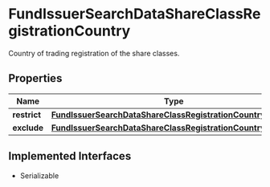 

# FundIssuerSearchDataShareClassRegistrationCountry

Country of trading registration of the share classes.

## Properties

Name | Type | Description | Notes
------------ | ------------- | ------------- | -------------
**restrict** | [**FundIssuerSearchDataShareClassRegistrationCountryRestrict**](FundIssuerSearchDataShareClassRegistrationCountryRestrict.md) |  |  [optional]
**exclude** | [**FundIssuerSearchDataShareClassRegistrationCountryExclude**](FundIssuerSearchDataShareClassRegistrationCountryExclude.md) |  |  [optional]


## Implemented Interfaces

* Serializable


